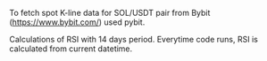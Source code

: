 
To fetch spot K-line data for SOL/USDT pair from Bybit (https://www.bybit.com/) used pybit.

Calculations of RSI with 14 days period. Everytime code runs, RSI is calculated from current datetime.
